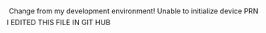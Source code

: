 
Change from my development environment!
Unable to initialize device PRN
I EDITED THIS FILE IN GIT HUB
